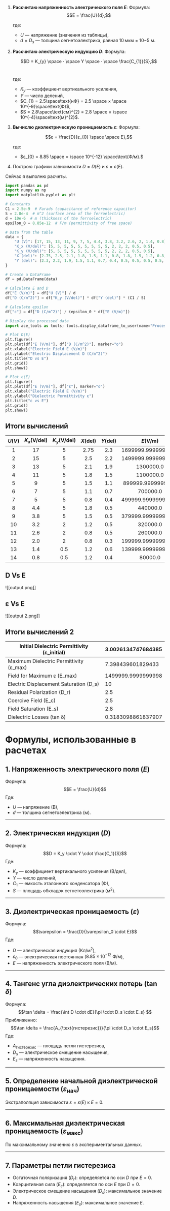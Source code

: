 1. **Рассчитаю напряженность электрического поля $E$**: Формула:
    $$E = \frac{U}{d},$$
    
    где:
    
    - $U$ — напряжение (значения из таблицы),
    - $d = D_{s}$ — толщина сегнетоэлектрика, равная 10 мкм = $10{-5}$ м.
2. **Рассчитаю электрическую индукцию $D$**: Формула:
    
    $$D = K_{y} \space ⋅ \space Y \space ⋅ \space \frac{C_{1}}{S},$$​
    
    где:
    
    - $K_{y}$​ — коэффициент вертикального усиления,
    - $Y$ — число делений,
    - $C_{1} = 2.5\space\text{нФ} = 2.5 \space × \space 10^{-9}\space\text{Ф}$,
    - $S = 2.8\space\text{см}^{2} = 2.8 \space × \space 10^{-4}\space\text{м}^{2}$.
3. **Вычислю диэлектрическую проницаемость $\varepsilon$**: 
   Формула:
    
    $$ε = \frac{D}{ε_{0} \space \space E},$$
    
    где:
    - $ε_{0} = 8.85 \space × \space 10^{-12} \space\text{Ф/м}.$
4. Построю графики зависимости $D = D(E)$ и $ε = ε(E)$.
    

Сейчас я выполню расчеты.

```python
import pandas as pd
import numpy as np
import matplotlib.pyplot as plt

# Constants
C1 = 2.5e-9  # Farads (capacitance of reference capacitor)
S = 2.8e-4  # m^2 (surface area of the ferroelectric)
d = 10e-6  # m (thickness of the ferroelectric)
epsilon_0 = 8.85e-12  # F/m (permittivity of free space)

# Data from the table
data = {
    "U (V)": [17, 15, 13, 11, 9, 7, 5, 4.4, 3.8, 3.2, 2.6, 2, 1.4, 0.8],
    "K_x (V/del)": [5, 5, 5, 5, 5, 5, 5, 5, 5, 2, 2, 2, 0.5, 0.5],
    "K_y (V/del)": [5, 5, 5, 5, 5, 5, 5, 5, 5, 2, 2, 2, 0.5, 0.5],
    "X (del)": [2.75, 2.5, 2.1, 1.8, 1.5, 1.1, 0.8, 1.8, 1.5, 1.2, 0.8, 0.8, 1.2, 1.2],
    "Y (del)": [2.3, 2.2, 1.9, 1.5, 1.1, 0.7, 0.4, 0.5, 0.5, 0.5, 0.5, 0.3, 0.6, 0.4]
}

# Create a DataFrame
df = pd.DataFrame(data)

# Calculate E and D
df["E (V/m)"] = df["U (V)"] / d
df["D (C/m^2)"] = df["K_y (V/del)"] * df["Y (del)"] * (C1 / S)

# Calculate epsilon
df["ε"] = df["D (C/m^2)"] / (epsilon_0 * df["E (V/m)"])

# Display the processed data
import ace_tools as tools; tools.display_dataframe_to_user(name="Processed Experimental Data", dataframe=df)

# Plot D(E)
plt.figure()
plt.plot(df["E (V/m)"], df["D (C/m^2)"], marker="o")
plt.xlabel("Electric Field E (V/m)")
plt.ylabel("Electric Displacement D (C/m^2)")
plt.title("D vs E")
plt.grid()
plt.show()

# Plot ε(E)
plt.figure()
plt.plot(df["E (V/m)"], df["ε"], marker="o")
plt.xlabel("Electric Field E (V/m)")
plt.ylabel("Dielectric Permittivity ε")
plt.title("ε vs E")
plt.grid()
plt.show()
```

## Итоги вычислений

| $U(V)$ | $K_{x}(\text{V/del})$ | $K_{y}(\text{V/del})$ | $X(\text{del})$ | $Y(\text{del})$ |  $E(\text{V/m})$   |  $D(\text{C/m}^{2})$   |   $\varepsilon$    |
| :----: | :-------------------: | :-------------------: | :-------------: | :-------------: | :----------------: | :--------------------: | :----------------: |
|   1    |          17           |           5           |      2.75       |       2.3       | 1699999.9999999998 | 0.00010267857142857143 | 6.824763803826616  |
|   2    |          15           |           5           |       2.5       |       2.2       | 1499999.9999999998 | 9.821428571428572e-05  | 7.398439601829433  |
|   3    |          13           |           5           |       2.1       |       1.9       |     1300000.0      | 8.482142857142858e-05  | 7.372570931892966  |
|   4    |          11           |           5           |       1.8       |       1.5       |     1100000.0      |   6.696428571428572e   |  6.87871450583315  |
|   5    |           9           |           5           |       1.5       |       1.1       | 899999.9999999999  | 4.910714285714286e-05  | 6.165366334857861  |
|   6    |           7           |           5           |       1.1       |       0.7       |      700000.0      |       3.125e-05        | 5.044390637610976  |
|   7    |           5           |           5           |       0.8       |       0.4       | 499999.99999999994 | 1.785714285714286e-05  | 4.035512510088782  |
|   8    |          4.4          |           5           |       1.8       |       0.5       |      440000.0      | 2.2321428571428575e-05 | 5.732262088194292  |
|   9    |          3.8          |           5           |       1.5       |       0.5       | 379999.99999999994 | 2.2321428571428575e-05 | 6.637356102119708  |
|   10   |          3.2          |           2           |       1.2       |       0.5       |      320000.0      |  8.92857142857143e-06  | 3.1527441485068604 |
|   11   |          2.6          |           2           |       0.8       |       0.5       |      260000.0      |  8.92857142857143e-06  | 3.880300490469982  |
|   12   |          2.0          |           2           |       0.8       |       0.3       | 199999.99999999997 | 5.357142857142857e-06  | 3.0266343825665865 |
|   13   |          1.4          |          0.5          |       1.2       |       0.6       | 139999.99999999997 | 2.6785714285714285e-06 | 2.1618817018332757 |
|   14   |          0.8          |          0.5          |       1.2       |       0.4       |      80000.0       | 1.7857142857142859e-06 | 2.522195318805488  |

## D Vs E

![[output.png]]

## ε Vs E

![[output 2.png]]

## Итоги вычислений 2

| Initial Dielectric Permittivity (ε_initial) | 3.0026134747684385 |
| ------------------------------------------- | ------------------ |
| Maximum Dielectric Permittivity (ε_max)     | 7.398439601829433  |
| Field for Maximum ε (E_max)                 | 1499999.9999999998 |
| Electric Displacement Saturation (D_s)      | 10                 |
| Residual Polarization (D_r)                 | 2.5                |
| Coercive Field (E_c)                        | 2.5                |
| Field Saturation (E_s)                      | 2.8                |
| Dielectric Losses (tan δ)                   | 0.3183098861837907 |

# Формулы, использованные в расчетах

## 1. Напряженность электрического поля ($E$)
Формула:
$$E = \frac{U}{d}$$
Где:
- $U$ — напряжение (В),
- $d$ — толщина сегнетоэлектрика (м).

---

## 2. Электрическая индукция ($D$)
Формула:
$$D = K_y \cdot Y \cdot \frac{C_1}{S}$$
Где:
- $K_y$ — коэффициент вертикального усиления ($\text{В/дел}$),
- $Y$ — число делений,
- $C_1$ — емкость эталонного конденсатора (Ф),
- $S$ — площадь обкладок сегнетоэлектрика ($\text{м}^2$).

---

## 3. Диэлектрическая проницаемость ($\varepsilon$)
Формула:
$$\varepsilon = \frac{D}{\varepsilon_0 \cdot E}$$
Где:
- $D$ — электрическая индукция ($\text{Кл/м}^2$),
- $\varepsilon_0$ — электрическая постоянная ($8.85 \times 10^{-12} \ \text{Ф/м}$),
- $E$ — напряженность электрического поля ($\text{В/м}$).

---

## 4. Тангенс угла диэлектрических потерь ($\tan \delta$)
Формула:
$$\tan \delta = \frac{\int D \cdot dE}{\pi \cdot D_s \cdot E_s} $$
Приближенно:
$$\tan \delta = \frac{A_{\text{гистерезис}}}{\pi \cdot D_s \cdot E_s}$$
Где:
- $A_{\text{гистерезис}}$ — площадь петли гистерезиса,
- $D_s$ — электрическое смещение насыщения,
- $E_s$ — напряженность насыщения.

---

## 5. Определение начальной диэлектрической проницаемости ($\varepsilon_{\text{нач}}$)
Экстраполяция зависимости $\varepsilon = \varepsilon(E)$ к $E = 0$.

---

## 6. Максимальная диэлектрическая проницаемость ($\varepsilon_{\text{макс}}$)
По максимальному значению $\varepsilon$ в экспериментальных данных.

---

## 7. Параметры петли гистерезиса
- Остаточная поляризация ($D_r$): определяется по оси $D$ при $E = 0$.
- Коэрцитивная сила ($E_c$): определяется по оси $E$ при $D = 0$.
- Электрическое смещение насыщения ($D_s$): максимальное значение $D$.
- Напряженность насыщения ($E_s$): максимальное значение $E$.
